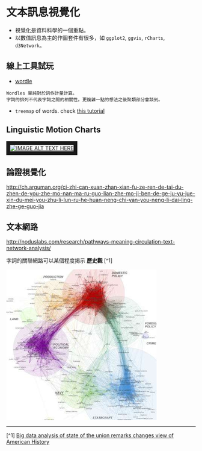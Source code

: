 # 文本訊息視覺化


- 視覺化是資料科學的一個重點。
- 以數值訊息為主的作圖套件有很多，如 `ggplot2`, `ggvis`, `rCharts`, `d3Network`。





## 線上工具試玩

- [wordle]()
```
Wordles 單純對於詞作計量計算。
字詞的排列不代表字詞之間的相關性。更複雜一點的想法之後聚類部分會談到。
```

- `treemap` of words. 
check [this tutorial](http://unixlab.sfsu.edu/~trogu/523/02_2013_fall/demo/treemap_key/treemap_legend_key_step-by-step.pdf)










## Linguistic Motion Charts


<a href = "https://www.youtube.com/embed/6LUjgHPhxRw" target = "_blank"><img src = "http://img.youtube.com/vi/YOUTUBE_VIDEO_ID_HERE/0.jpg"
alt="IMAGE ALT TEXT HERE" width="240" height="180" border="10" /></a>


## 論證視覺化

<http://ch.arguman.org/ci-zhi-can-xuan-zhan-xian-fu-ze-ren-de-tai-du-zhen-de-you-zhe-mo-nan-ma-ru-guo-lian-zhe-mo-ji-ben-de-ge-ju-yu-jue-xin-du-mei-you-zhu-li-lun-ru-he-huan-neng-chi-yan-you-neng-li-dai-ling-zhe-ge-guo-jia>


## 文本網路
<http://noduslabs.com/research/pathways-meaning-circulation-text-network-analysis/>


字詞的關聯網路可以某個程度揭示 **歷史觀** [^1]


![](bighistory.jpg)


---
[^1] [Big data analysis of state of the union remarks changes view of American History](http://phys.org/news/2015-08-big-analysis-state-union-remarks.html?utm_content=bufferc328f&utm_medium=social&utm_source=facebook.com&utm_campaign=buffer)

